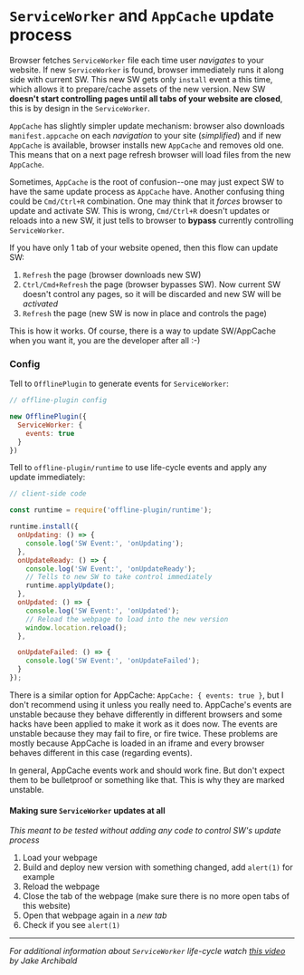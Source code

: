 # `ServiceWorker` and `AppCache` update process

Browser fetches `ServiceWorker` file each time user _navigates_ to your website. If new `ServiceWorker` is found, browser immediately runs it along side with current SW. This new SW gets only `install` event a this time, which allows it to prepare/cache assets of the new version. New SW **doesn't start controlling pages until all tabs of your website are closed**, this is by design in the `ServiceWorker`.

`AppCache` has slightly simpler update mechanism: browser also downloads `manifest.appcache` on each _navigation_ to your site (_simplified_) and if new `AppCache` is available, browser installs new `AppCache` and removes old one. This means that on a next page refresh browser will load files from the new `AppCache`.

Sometimes, `AppCache` is the root of confusion--one may just expect SW to have the same update process as `AppCache` have. Another confusing thing could be `Cmd/Ctrl+R` combination. One may think that it _forces_ browser to update and activate SW. This is wrong, `Cmd/Ctrl+R` doesn't updates or reloads into a new SW, it just tells to browser to **bypass** currently controlling `ServiceWorker`.

If you have only 1 tab of your website opened, then this flow can update SW:

1. `Refresh` the page (browser downloads new SW)
2. `Ctrl/Cmd+Refresh` the page (browser bypasses SW). Now current SW doesn't control any pages, so it will be discarded and new SW will be _activated_
3. `Refresh` the page (new SW is now in place and controls the page)

This is how it works. Of course, there is a way to update SW/AppCache when you want it, you are the developer after all :-)

### Config

Tell to `OfflinePlugin` to generate events for `ServiceWorker`:

```js
// offline-plugin config

new OfflinePlugin({
  ServiceWorker: {
    events: true
  }
})
```

Tell to `offline-plugin/runtime` to use life-cycle events and apply any update immediately:

```js
// client-side code

const runtime = require('offline-plugin/runtime');

runtime.install({
  onUpdating: () => {
    console.log('SW Event:', 'onUpdating');
  },
  onUpdateReady: () => {
    console.log('SW Event:', 'onUpdateReady');
    // Tells to new SW to take control immediately
    runtime.applyUpdate();
  },
  onUpdated: () => {
    console.log('SW Event:', 'onUpdated');
    // Reload the webpage to load into the new version
    window.location.reload();
  },

  onUpdateFailed: () => {
    console.log('SW Event:', 'onUpdateFailed');
  }
});
```

There is a similar option for AppCache: `AppCache: { events: true }`, but I don't recommend using it unless you really need to. AppCache's events are unstable because they behave differently in different browsers and some hacks have been applied to make it work as it does now. The events are unstable because they may fail to fire, or fire twice. These problems are mostly because AppCache is loaded in an iframe and every browser behaves different in this case (regarding events).

In general, AppCache events work and should work fine. But don't expect them to be bulletproof or something like that. This is why they are marked unstable.

#### Making sure `ServiceWorker` updates at all

_This meant to be tested without adding any code to control SW's update process_

1. Load your webpage
2. Build and deploy new version with something changed, add `alert(1)` for example
3. Reload the webpage
4. Close the tab of the webpage (make sure there is no more open tabs of this website)
5. Open that webpage again in a _new tab_
6. Check if you see `alert(1)`

___________________________________
_For additional information about `ServiceWorker` life-cycle watch [this video](https://twitter.com/jaffathecake/status/709011058938269696) by Jake Archibald_
